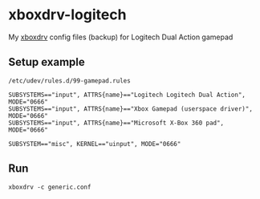# xboxdrv-logitech
My [xboxdrv](https://gitlab.com/xboxdrv/xboxdrv) config files (backup) for Logitech Dual Action gamepad


## Setup example
`/etc/udev/rules.d/99-gamepad.rules`
```
SUBSYSTEMS=="input", ATTRS{name}=="Logitech Logitech Dual Action", MODE="0666"
SUBSYSTEMS=="input", ATTRS{name}=="Xbox Gamepad (userspace driver)", MODE="0666"
SUBSYSTEMS=="input", ATTRS{name}=="Microsoft X-Box 360 pad", MODE="0666"

SUBSYSTEM=="misc", KERNEL=="uinput", MODE="0666"
```


## Run
`xboxdrv -c generic.conf`
